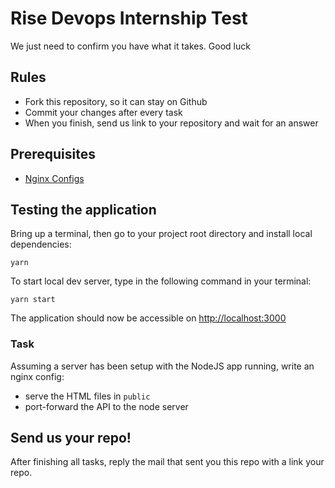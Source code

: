 # Rise Devops Internship Test
We just need to confirm you have what it takes. Good luck 

## Rules
* Fork this repository, so it can stay on Github
* Commit your changes after every task
* When you finish, send us link to your repository and wait for an answer

## Prerequisites
- [Nginx Configs](https://www.nginx.com/)


## Testing the application
Bring up a terminal, then go to your project root directory and install local dependencies:

```yarn```

To start local dev server, type in the following command in your terminal:

```yarn start```

The application should now be accessible on [http://localhost:3000](http://localhost:3000)

### Task
Assuming a server has been setup with the NodeJS app running, write an nginx config:
- serve the HTML files in `public`
- port-forward the API to the node server

## Send us your repo!
After finishing all tasks, reply the mail that sent you this repo with a link your repo.
